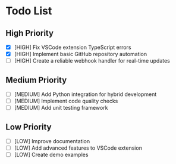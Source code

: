 # Todo List

## High Priority
- [x] [HIGH] Fix VSCode extension TypeScript errors
- [x] [HIGH] Implement basic GitHub repository automation
- [ ] [HIGH] Create a reliable webhook handler for real-time updates

## Medium Priority
- [ ] [MEDIUM] Add Python integration for hybrid development
- [ ] [MEDIUM] Implement code quality checks
- [ ] [MEDIUM] Add unit testing framework

## Low Priority
- [ ] [LOW] Improve documentation
- [ ] [LOW] Add advanced features to VSCode extension
- [ ] [LOW] Create demo examples

